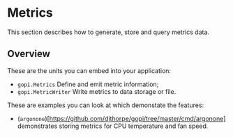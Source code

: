 # Metrics

This section describes how to generate, store and query metrics data.

## Overview

These are the units you can embed into your application:

  * `gopi.Metrics` Define and emit metric information;
  * `gopi.MetricWriter` Write metrics to data storage or file.

These are examples you can look at which demonstate the features:

  * (`argonone`)[https://github.com/djthorpe/gopi/tree/master/cmd/argonone] demonstrates storing metrics
    for CPU temperature and fan speed.




